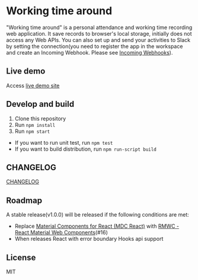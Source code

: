 # Working time around

"Working time around" is a personal attendance and working time recording web application. It save records to browser's local storage, initially does not access any Web APIs. You can also set up and send your activities to Slack by setting the connection(you need to register the app in the workspace and create an Incoming Webhook. Please see [Incoming Webhooks](https://api.slack.com/incoming-webhooks)).

## Live demo

Access [live demo site](https://workingtimearound.z11.web.core.windows.net/)

## Develop and build

1. Clone this repository
2. Run `npm install`
3. Run `npm start`

- If you want to run unit test, run `npm test`
- If you want to build distribution, run `npm run-script build`

## CHANGELOG

[CHANGELOG](CHANGELOG.md)

## Roadmap

A stable release(v1.0.0) will be released if the following conditions are met:

- Replace [Material Components for React (MDC React)](https://github.com/material-components/material-components-web-react) with [RMWC - React Material Web Components](https://rmwc.io/)(#16)
- When releases React with error boundary Hooks api support

## License

MIT
